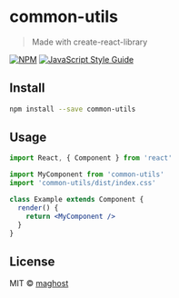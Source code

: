 # common-utils

> Made with create-react-library

[![NPM](https://img.shields.io/npm/v/common-utils.svg)](https://www.npmjs.com/package/common-utils) [![JavaScript Style Guide](https://img.shields.io/badge/code_style-standard-brightgreen.svg)](https://standardjs.com)

## Install

```bash
npm install --save common-utils
```

## Usage

```jsx
import React, { Component } from 'react'

import MyComponent from 'common-utils'
import 'common-utils/dist/index.css'

class Example extends Component {
  render() {
    return <MyComponent />
  }
}
```

## License

MIT © [maghost](https://github.com/maghost)
